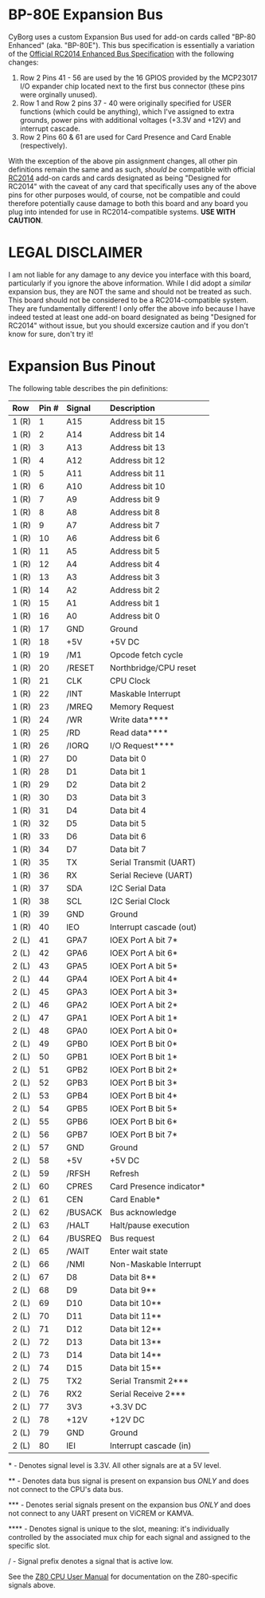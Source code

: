 # BP-80E Expansion Bus

CyBorg uses a custom Expansion Bus used for add-on cards called "BP-80 Enhanced" (aka. "BP-80E"). This bus specification is essentially a variation of the [Official RC2014 Enhanced Bus Specification](https://smallcomputercentral.com/documentation/specification-rc2014-bus/#enhanced) with the following changes:

1) Row 2 Pins 41 - 56 are used by the 16 GPIOS provided by the MCP23017 I/O expander chip located next to the first bus connector (these pins were orginally unused).
2) Row 1 and Row 2 pins 37 - 40 were originally specified for USER functions (which could be anything), which I've assigned to extra grounds, power pins with additional voltages (+3.3V and +12V) and interrupt cascade.
3) Row 2 Pins 60 & 61 are used for Card Presence and Card Enable (respectively).

With the exception of the above pin assignment changes, all other pin definitions remain the same and as such, *should be* compatible with official [RC2014](https://rc2014.co.uk/) add-on cards and cards designated as being "Designed for RC2014" with the caveat of any card that specifically uses any of the above pins for other purposes would, of course, not be compatible and could therefore potentially cause damage to both this board and any board you plug into intended for use in RC2014-compatible systems. **USE WITH CAUTION**.

# LEGAL DISCLAIMER
I am not liable for any damage to any device you interface with this board, particularly if you ignore the above information. While I did adopt a *similar* expansion bus, they are NOT the same and should not be treated as such. This board should not be considered to be a RC2014-compatible system. They are fundamentally different! I only offer the above info because I have indeed tested at least one add-on board designated as being "Designed for RC2014" without issue, but you should excersize caution and if you don't know for sure, don't try it!

# Expansion Bus Pinout

The following table describes the pin definitions:

| Row  | Pin # | Signal | Description                       |
| :--- | :---  | :---   | :---                              |
| 1 (R)| 1     | A15    | Address bit 15                    |
| 1 (R)| 2     | A14    | Address bit 14                    |
| 1 (R)| 3     | A13    | Address bit 13                    |
| 1 (R)| 4     | A12    | Address bit 12                    |
| 1 (R)| 5     | A11    | Address bit 11                    |
| 1 (R)| 6     | A10    | Address bit 10                    |
| 1 (R)| 7     | A9     | Address bit 9                     |
| 1 (R)| 8     | A8     | Address bit 8                     |
| 1 (R)| 9     | A7     | Address bit 7                     |
| 1 (R)| 10    | A6     | Address bit 6                     |
| 1 (R)| 11    | A5     | Address bit 5                     |
| 1 (R)| 12    | A4     | Address bit 4                     |
| 1 (R)| 13    | A3     | Address bit 3                     |
| 1 (R)| 14    | A2     | Address bit 2                     |
| 1 (R)| 15    | A1     | Address bit 1                     |
| 1 (R)| 16    | A0     | Address bit 0                     |
| 1 (R)| 17    | GND    | Ground                            |
| 1 (R)| 18    | +5V    | +5V DC                            |
| 1 (R)| 19    | /M1    | Opcode fetch cycle                |
| 1 (R)| 20    | /RESET | Northbridge/CPU reset             |
| 1 (R)| 21    | CLK    | CPU Clock                         |
| 1 (R)| 22    | /INT   | Maskable Interrupt                |
| 1 (R)| 23    | /MREQ  | Memory Request                    |
| 1 (R)| 24    | /WR    | Write data****                    |
| 1 (R)| 25    | /RD    | Read data****                     |
| 1 (R)| 26    | /IORQ  | I/O Request****                   |
| 1 (R)| 27    | D0     | Data bit 0                        |
| 1 (R)| 28    | D1     | Data bit 1                        |
| 1 (R)| 29    | D2     | Data bit 2                        |
| 1 (R)| 30    | D3     | Data bit 3                        |
| 1 (R)| 31    | D4     | Data bit 4                        |
| 1 (R)| 32    | D5     | Data bit 5                        |
| 1 (R)| 33    | D6     | Data bit 6                        |
| 1 (R)| 34    | D7     | Data bit 7                        |
| 1 (R)| 35    | TX     | Serial Transmit (UART)            |
| 1 (R)| 36    | RX     | Serial Recieve (UART)             |
| 1 (R)| 37    | SDA    | I2C Serial Data                   |
| 1 (R)| 38    | SCL    | I2C Serial Clock                  |
| 1 (R)| 39    | GND    | Ground                            |
| 1 (R)| 40    | IEO    | Interrupt cascade (out)           |
| 2 (L)| 41    | GPA7   | IOEX Port A bit 7*                |
| 2 (L)| 42    | GPA6   | IOEX Port A bit 6*                |
| 2 (L)| 43    | GPA5   | IOEX Port A bit 5*                |
| 2 (L)| 44    | GPA4   | IOEX Port A bit 4*                |
| 2 (L)| 45    | GPA3   | IOEX Port A bit 3*                |
| 2 (L)| 46    | GPA2   | IOEX Port A bit 2*                |
| 2 (L)| 47    | GPA1   | IOEX Port A bit 1*                |
| 2 (L)| 48    | GPA0   | IOEX Port A bit 0*                |
| 2 (L)| 49    | GPB0   | IOEX Port B bit 0*                |
| 2 (L)| 50    | GPB1   | IOEX Port B bit 1*                |
| 2 (L)| 51    | GPB2   | IOEX Port B bit 2*                |
| 2 (L)| 52    | GPB3   | IOEX Port B bit 3*                |
| 2 (L)| 53    | GPB4   | IOEX Port B bit 4*                |
| 2 (L)| 54    | GPB5   | IOEX Port B bit 5*                |
| 2 (L)| 55    | GPB6   | IOEX Port B bit 6*                |
| 2 (L)| 56    | GPB7   | IOEX Port B bit 7*                |
| 2 (L)| 57    | GND    | Ground                            |
| 2 (L)| 58    | +5V    | +5V DC                            |
| 2 (L)| 59    | /RFSH  | Refresh                           |
| 2 (L)| 60    | CPRES  | Card Presence indicator*          |
| 2 (L)| 61    | CEN    | Card Enable*                      |
| 2 (L)| 62    | /BUSACK| Bus acknowledge                   |
| 2 (L)| 63    | /HALT  | Halt/pause execution              |
| 2 (L)| 64    | /BUSREQ| Bus request                       |
| 2 (L)| 65    | /WAIT  | Enter wait state                  |
| 2 (L)| 66    | /NMI   | Non-Maskable Interrupt            |
| 2 (L)| 67    | D8     | Data bit 8**                      |
| 2 (L)| 68    | D9     | Data bit 9**                      |
| 2 (L)| 69    | D10    | Data bit 10**                     |
| 2 (L)| 70    | D11    | Data bit 11**                     |
| 2 (L)| 71    | D12    | Data bit 12**                     |
| 2 (L)| 72    | D13    | Data bit 13**                     |
| 2 (L)| 73    | D14    | Data bit 14**                     |
| 2 (L)| 74    | D15    | Data bit 15**                     |
| 2 (L)| 75    | TX2    | Serial Transmit 2***              |
| 2 (L)| 76    | RX2    | Serial Receive 2***               |
| 2 (L)| 77    | 3V3    | +3.3V DC                          |
| 2 (L)| 78    | +12V   | +12V DC                           |
| 2 (L)| 79    | GND    | Ground                            |
| 2 (L)| 80    | IEI    | Interrupt cascade (in)            |

\* - Denotes signal level is 3.3V. All other signals are at a 5V level.

\** - Denotes data bus signal is present on expansion bus *ONLY* and does not connect to the CPU's data bus.

\*** - Denotes serial signals present on the expansion bus *ONLY* and does not connect to any UART present on  ViCREM or KAMVA.

\**** - Denotes signal is unique to the slot, meaning: it's individually controlled by the associated
mux chip for each signal and assigned to the specific slot.

\/ - Signal prefix denotes a signal that is active low.

See the [Z80 CPU User Manual](https://www.zilog.com/docs/z80/um0080.pdf) for documentation on the Z80-specific signals above.
